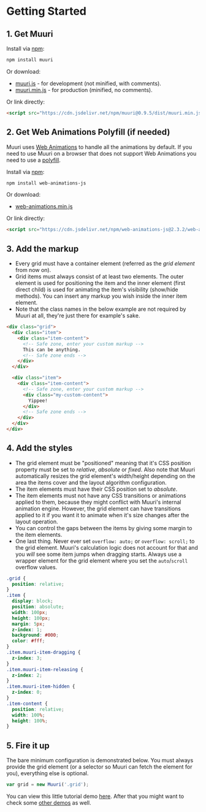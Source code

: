 # Getting Started

## 1. Get Muuri

Install via [npm](https://www.npmjs.com/package/muuri):

```bash
npm install muuri
```

Or download:

- [muuri.js](https://cdn.jsdelivr.net/npm/muuri@0.9.5/dist/muuri.js) - for development (not minified, with comments).
- [muuri.min.js](https://cdn.jsdelivr.net/npm/muuri@0.9.5/dist/muuri.min.js) - for production (minified, no comments).

Or link directly:

```html
<script src="https://cdn.jsdelivr.net/npm/muuri@0.9.5/dist/muuri.min.js"></script>
```

## 2. Get Web Animations Polyfill (if needed)

Muuri uses [Web Animations](https://developer.mozilla.org/en-US/docs/Web/API/Web_Animations_API) to handle all the animations by default. If you need to use Muuri on a browser that does not support Web Animations you need to use a [polyfill](https://github.com/web-animations/web-animations-js).

Install via [npm](https://www.npmjs.com/package/web-animations-js):

```bash
npm install web-animations-js
```

Or download:

- [web-animations.min.js](https://cdn.jsdelivr.net/npm/web-animations-js@2.3.2/web-animations.min.js)

Or link directly:

```html
<script src="https://cdn.jsdelivr.net/npm/web-animations-js@2.3.2/web-animations.min.js"></script>
```

## 3. Add the markup

- Every grid must have a container element (referred as the _grid element_ from now on).
- Grid items must always consist of at least two elements. The outer element is used for positioning the item and the inner element (first direct child) is used for animating the item's visibility (show/hide methods). You can insert any markup you wish inside the inner item element.
- Note that the class names in the below example are not required by Muuri at all, they're just there for example's sake.

```html
<div class="grid">
  <div class="item">
    <div class="item-content">
      <!-- Safe zone, enter your custom markup -->
      This can be anything.
      <!-- Safe zone ends -->
    </div>
  </div>

  <div class="item">
    <div class="item-content">
      <!-- Safe zone, enter your custom markup -->
      <div class="my-custom-content">
        Yippee!
      </div>
      <!-- Safe zone ends -->
    </div>
  </div>
</div>
```

## 4. Add the styles

- The grid element must be "positioned" meaning that it's CSS position property must be set to _relative_, _absolute_ or _fixed_. Also note that Muuri automatically resizes the grid element's width/height depending on the area the items cover and the layout algorithm configuration.
- The item elements must have their CSS position set to _absolute_.
- The item elements must not have any CSS transitions or animations applied to them, because they might conflict with Muuri's internal animation engine. However, the grid element can have transitions applied to it if you want it to animate when it's size changes after the layout operation.
- You can control the gaps between the items by giving some margin to the item elements.
- One last thing. Never ever set `overflow: auto;` or `overflow: scroll;` to the grid element. Muuri's calculation logic does not account for that and you _will_ see some item jumps when dragging starts. Always use a wrapper element for the grid element where you set the `auto`/`scroll` overflow values.

```css
.grid {
  position: relative;
}
.item {
  display: block;
  position: absolute;
  width: 100px;
  height: 100px;
  margin: 5px;
  z-index: 1;
  background: #000;
  color: #fff;
}
.item.muuri-item-dragging {
  z-index: 3;
}
.item.muuri-item-releasing {
  z-index: 2;
}
.item.muuri-item-hidden {
  z-index: 0;
}
.item-content {
  position: relative;
  width: 100%;
  height: 100%;
}
```

## 5. Fire it up

The bare minimum configuration is demonstrated below. You must always provide the grid element (or a selector so Muuri can fetch the element for you), everything else is optional.

```javascript
var grid = new Muuri('.grid');
```

You can view this little tutorial demo [here](https://codepen.io/niklasramo/pen/wpwNjK). After that you might want to check some [other demos](https://codepen.io/collection/AWopag/) as well.
